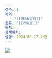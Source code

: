 ```yaml
---
갯수: 1
지역:
  - "[[명동N빌딩]]"
종류: "[[케이블]]"
위치: 
상세위치: 
설명: 2024.08.17 파견
---
```

![](http://192.168.50.22/images/240817_IMG_0114.jpg)